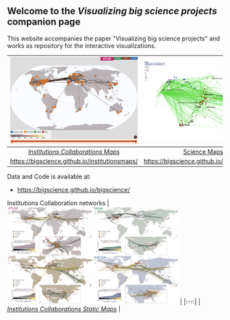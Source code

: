 ## Welcome to the *Visualizing big science projects* companion page

This website accompanies the paper "Visualizing big science projects" and works as repository for the interactive visualizations.

| [![img](institutionsmaps_thumb.png)](https://bigscience.github.io/institutionsmaps/) | [![img](sciencemaps_thumb.png)](https://bigscience.github.io/sciencemaps/) |
|:--:| :--: |
| [*Institutions Collaborations Maps*](https://bigscience.github.io/institutionsmaps/) | [Science Maps](https://bigscience.github.io/sciencemaps/) |
| https://bigscience.github.io/institutionsmaps/ | https://bigscience.github.io/sciencemaps/ |

Data and Code is available at:
- https://bigscience.github.io/bigscience/


Institutions Collaboration networks
| [<img src="Institution Maps All Projects_thumb.jpg" width="400">](<https://bigscience.github.io/Institution Maps All Projects.pdf>) |
|:--:|
| [*Institutions Collaborations Static Maps*](<https://bigscience.github.io/Institution Maps All Projects.pdf>) |
